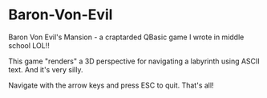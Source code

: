 # Baron-Von-Evil
Baron Von Evil's Mansion - a craptarded QBasic game I wrote in middle school LOL!!

This game "renders" a 3D perspective for navigating a labyrinth using ASCII text. And it's very silly.

Navigate with the arrow keys and press ESC to quit. That's all!
